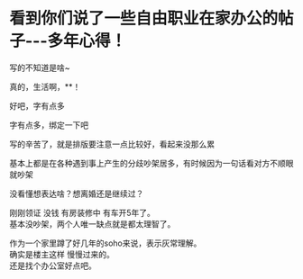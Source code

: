 # 看到你们说了一些自由职业在家办公的帖子---多年心得！


写的不知道是啥~

真的，生活啊，**！<img id="aimg_X00ZZ" onclick="zoom(this, this.src, 0, 0, 0)" class="zoom" src="https://cdn.jsdelivr.net/gh/hishis/forum-master/public/images/patch.gif" onmouseover="img_onmouseoverfunc(this)" onload="thumbImg(this)" border="0" alt="" />

好吧，字有点多

字有点多，绑定一下吧<img id="aimg_QQ3LG" onclick="zoom(this, this.src, 0, 0, 0)" class="zoom" src="https://cdn.jsdelivr.net/gh/hishis/forum-master/public/images/patch.gif" onmouseover="img_onmouseoverfunc(this)" onload="thumbImg(this)" border="0" alt="" />

写的辛苦了，就是排版要注意一点比较好，看起来没那么累

基本上都是在各种遇到事上产生的分歧吵架居多，有时候因为一句话看对方不顺眼就吵架

没看懂想表达啥？想离婚还是继续过？

刚刚领证 没钱 有房装修中 有车开5年了。<br />
基本没吵架，两个人唯一缺点就是都太理智了。

作为一个家里蹲了好几年的soho来说，表示灰常理解。<br />
确实是楼主这样 慢慢过来的。<br />
还是找个办公室好点吧。
